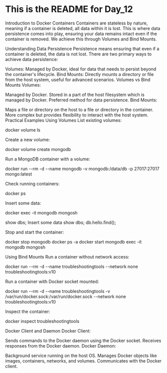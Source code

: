# This is the README for Day_12


Introduction to Docker Containers
Containers are stateless by nature, meaning if a container is deleted, all data within it is lost. This is where data persistence comes into play, ensuring your data remains intact even if the container is removed. We achieve this through Volumes and Bind Mounts.

Understanding Data Persistence
Persistence means ensuring that even if a container is deleted, the data is not lost. There are two primary ways to achieve data persistence:

Volumes: Managed by Docker, ideal for data that needs to persist beyond the container's lifecycle.
Bind Mounts: Directly mounts a directory or file from the host system, useful for advanced scenarios.
Volumes vs Bind Mounts
Volumes:

Managed by Docker.
Stored in a part of the host filesystem which is managed by Docker.
Preferred method for data persistence.
Bind Mounts:

Maps a file or directory on the host to a file or directory in the container.
More complex but provides flexibility to interact with the host system.
Practical Examples
Using Volumes
List existing volumes:

docker volume ls

Create a new volume:

docker volume create mongodb

Run a MongoDB container with a volume:

docker run --rm -d --name mongodb -v mongodb:/data/db -p 27017:27017 mongo:latest

Check running containers:

docker ps

Insert some data:

docker exec -it mongodb mongosh

show dbs; Insert some data show dbs; db.hello.find();

Stop and start the container:

docker stop mongodb docker ps -a docker start mongodb exec -it mongodb mongosh

Using Bind Mounts
Run a container without network access:

docker run --rm -d --name troubleshootingtools --network none troubleshootingtools:v10

Run a container with Docker socket mounted:

docker run --rm -d --name troubleshootingtools -v /var/run/docker.sock:/var/run/docker.sock --network none troubleshootingtools:v10

Inspect the container:

docker inspect troubleshootingtools

Docker Client and Daemon
Docker Client:

Sends commands to the Docker daemon using the Docker socket.
Receives responses from the Docker daemon.
Docker Daemon:

Background service running on the host OS.
Manages Docker objects like images, containers, networks, and volumes.
Communicates with the Docker client.
